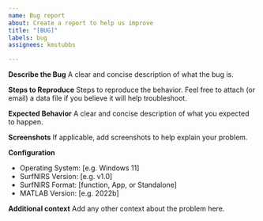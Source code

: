 ```yaml
---
name: Bug report
about: Create a report to help us improve
title: "[BUG]"
labels: bug
assignees: kmstubbs

---
```


**Describe the Bug**
A clear and concise description of what the bug is.

**Steps to Reproduce**
Steps to reproduce the behavior. Feel free to attach (or email) a data file if you believe it will help troubleshoot.

**Expected Behavior**
A clear and concise description of what you expected to happen.

**Screenshots**
If applicable, add screenshots to help explain your problem.

**Configuration**
 - Operating System: [e.g. Windows 11]
 - SurfNIRS Version: [e.g. v1.0]
 - SurfNIRS Format: [function, App, or Standalone]
 - MATLAB Version: [e.g. 2022b]

**Additional context**
Add any other context about the problem here.
